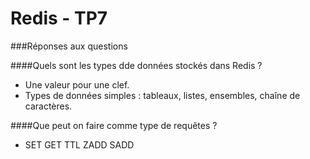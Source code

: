 # Redis - TP7

###Réponses aux questions

####Quels sont les types dde données stockés dans Redis ?
* Une valeur pour une clef.
* Types de données simples : tableaux, listes, ensembles, chaîne de caractères.


####Que peut on faire comme type de requêtes ?
* SET GET TTL ZADD SADD

